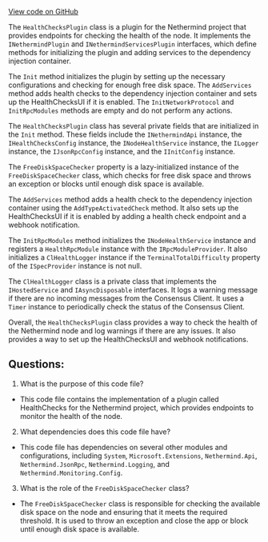 [View code on GitHub](https://github.com/NethermindEth/nethermind/src/Nethermind/Nethermind.HealthChecks/HealthChecksPlugin.cs)

The `HealthChecksPlugin` class is a plugin for the Nethermind project that provides endpoints for checking the health of the node. It implements the `INethermindPlugin` and `INethermindServicesPlugin` interfaces, which define methods for initializing the plugin and adding services to the dependency injection container.

The `Init` method initializes the plugin by setting up the necessary configurations and checking for enough free disk space. The `AddServices` method adds health checks to the dependency injection container and sets up the HealthChecksUI if it is enabled. The `InitNetworkProtocol` and `InitRpcModules` methods are empty and do not perform any actions.

The `HealthChecksPlugin` class has several private fields that are initialized in the `Init` method. These fields include the `INethermindApi` instance, the `IHealthChecksConfig` instance, the `INodeHealthService` instance, the `ILogger` instance, the `IJsonRpcConfig` instance, and the `IInitConfig` instance. 

The `FreeDiskSpaceChecker` property is a lazy-initialized instance of the `FreeDiskSpaceChecker` class, which checks for free disk space and throws an exception or blocks until enough disk space is available. 

The `AddServices` method adds a health check to the dependency injection container using the `AddTypeActivatedCheck` method. It also sets up the HealthChecksUI if it is enabled by adding a health check endpoint and a webhook notification. 

The `InitRpcModules` method initializes the `INodeHealthService` instance and registers a `HealthRpcModule` instance with the `IRpcModuleProvider`. It also initializes a `ClHealthLogger` instance if the `TerminalTotalDifficulty` property of the `ISpecProvider` instance is not null.

The `ClHealthLogger` class is a private class that implements the `IHostedService` and `IAsyncDisposable` interfaces. It logs a warning message if there are no incoming messages from the Consensus Client. It uses a `Timer` instance to periodically check the status of the Consensus Client.

Overall, the `HealthChecksPlugin` class provides a way to check the health of the Nethermind node and log warnings if there are any issues. It also provides a way to set up the HealthChecksUI and webhook notifications.
## Questions: 
 1. What is the purpose of this code file?
- This code file contains the implementation of a plugin called HealthChecks for the Nethermind project, which provides endpoints to monitor the health of the node.

2. What dependencies does this code file have?
- This code file has dependencies on several other modules and configurations, including `System`, `Microsoft.Extensions`, `Nethermind.Api`, `Nethermind.JsonRpc`, `Nethermind.Logging`, and `Nethermind.Monitoring.Config`.

3. What is the role of the `FreeDiskSpaceChecker` class?
- The `FreeDiskSpaceChecker` class is responsible for checking the available disk space on the node and ensuring that it meets the required threshold. It is used to throw an exception and close the app or block until enough disk space is available.